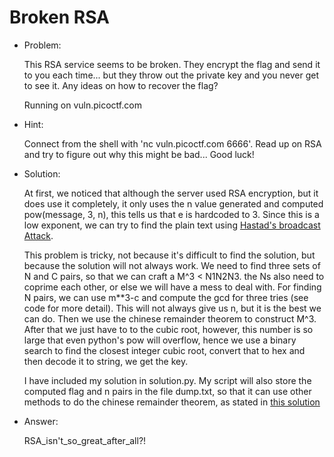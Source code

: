 # Broken RSA

* Problem:
 
  This RSA service seems to be broken. They encrypt the flag and send it to you each time... but they throw out the private key and you never get to see it. Any ideas on how to recover the flag?

  Running on vuln.picoctf.com

* Hint:

  Connect from the shell with 'nc vuln.picoctf.com 6666'. Read up on RSA and try to figure out why this might be bad... Good luck!

* Solution:

  At first, we noticed that although the server used RSA encryption, but it does use it completely, it only uses the n value generated and computed pow(message, 3, n), this tells us that e is hardcoded to 3. Since this is a low exponent, we can try to find the plain text using [Hastad's broadcast Attack](http://en.wikipedia.org/wiki/Coppersmith%27s_Attack). 

  This problem is tricky, not because it's difficult to find the solution, but because the solution will not always work. We need to find three sets of N and C pairs, so that we can craft a M^3 < N1N2N3. the Ns also need to coprime each other, or else we will have a mess to deal with. For finding N pairs, we can use m**3-c and compute the gcd for three tries (see code for more detail). This will not always give us n, but it is the best we can do. Then we use the chinese remainder theorem to construct M^3. After that we just have to to the cubic root, however, this number is so large that even python's pow will overflow, hence we use a binary search to find the closest integer cubic root, convert that to hex and then decode it to string, we get the key.

  I have included my solution in solution.py. My script will also store the computed flag and n pairs in the file dump.txt, so that it can use other methods to do the chinese remainder theorem, as stated in [this solution](http://jonathanzong.com/picoctf/2013/05/07/broken-rsa-180)

* Answer:

  RSA_isn't_so_great_after_all?!
